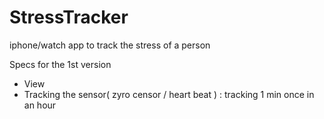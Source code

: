 # StressTracker
iphone/watch app to track the stress of a person 

Specs for the 1st version 
- View 
- Tracking the sensor( zyro censor / heart beat ) : tracking 1 min once in an hour


